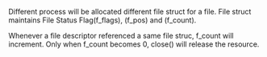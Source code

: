 Different process will be allocated different file struct for a file. File struct maintains File Status Flag(f_flags), (f_pos) and (f_count).

Whenever a file descriptor referenced a same file struc, f_count will increment. Only when f_count becomes 0, close() will release the resource. 
